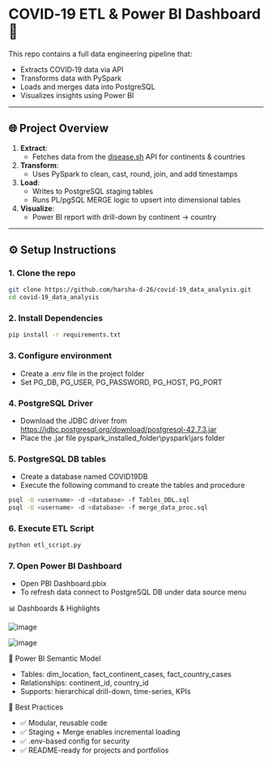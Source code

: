 # COVID‑19 ETL & Power BI Dashboard 🚀

This repo contains a full data engineering pipeline that:
- Extracts COVID‑19 data via API
- Transforms data with PySpark
- Loads and merges data into PostgreSQL
- Visualizes insights using Power BI

---

## 🌐 Project Overview

1. **Extract**: 
   - Fetches data from the [disease.sh](https://disease.sh) API for continents & countries
2. **Transform**:
   - Uses PySpark to clean, cast, round, join, and add timestamps
3. **Load**:
   - Writes to PostgreSQL staging tables
   - Runs PL/pgSQL MERGE logic to upsert into dimensional tables
4. **Visualize**:
   - Power BI report with drill-down by continent → country

---

## ⚙️ Setup Instructions

### 1. Clone the repo
```bash
git clone https://github.com/harsha-d-26/covid-19_data_analysis.git
cd covid-19_data_analysis
```

### 2. Install Dependencies
```bash
pip install -r requirements.txt
```

### 3. Configure environment
- Create a .env file in the project folder
- Set PG_DB, PG_USER, PG_PASSWORD, PG_HOST, PG_PORT

### 4. PostgreSQL Driver
- Download the JDBC driver from https://jdbc.postgresql.org/download/postgresql-42.7.3.jar
- Place the .jar file pyspark_installed_folder\pyspark\jars folder

### 5. PostgreSQL DB tables
- Create a database named COVID19DB
- Execute the following command to create the tables and procedure
```bash
psql -U <username> -d <database> -f Tables_DDL.sql
psql -U <username> -d <database> -f merge_data_proc.sql
```

### 6. Execute ETL Script
```bash
python etl_script.py
```

### 7. Open Power BI Dashboard
- Open PBI Dashboard.pbix
- To refresh data connect to PostgreSQL DB under data source menu

📊 Dashboards & Highlights

![image](https://github.com/user-attachments/assets/8a3e9739-045e-47a0-ad36-b64a9716e07d)

![image](https://github.com/user-attachments/assets/b18005ef-2e76-4288-a9de-e7c38bb6f642)

🧩 Power BI Semantic Model
 - Tables: dim_location, fact_continent_cases, fact_country_cases
 - Relationships: continent_id, country_id
 - Supports: hierarchical drill-down, time-series, KPIs

🧠 Best Practices
- ✅ Modular, reusable code
- ✅ Staging + Merge enables incremental loading
- ✅ .env-based config for security
- ✅ README-ready for projects and portfolios

